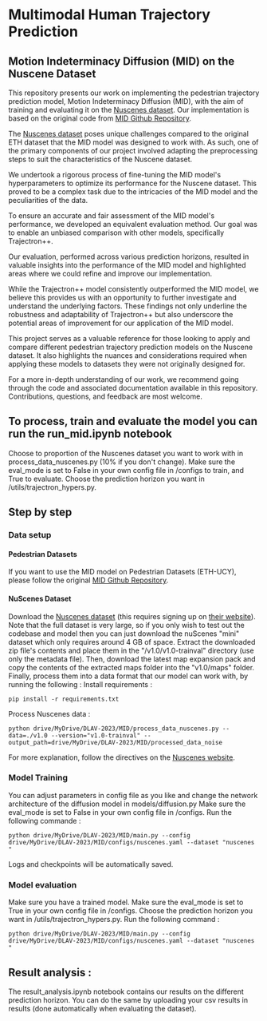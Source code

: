 # Multimodal Human Trajectory Prediction
## Motion Indeterminacy Diffusion (MID) on the Nuscene Dataset
This repository presents our work on implementing the pedestrian trajectory prediction model, Motion Indeterminacy Diffusion (MID), with the aim of training and evaluating it on the [Nuscenes dataset](https://www.nuscenes.org). Our implementation is based on the original code from [MID Github Repository](https://github.com/Gutianpei/MID/tree/main).

The [Nuscenes dataset](https://www.nuscenes.org) poses unique challenges compared to the original ETH dataset that the MID model was designed to work with. As such, one of the primary components of our project involved adapting the preprocessing steps to suit the characteristics of the Nuscene dataset.

We undertook a rigorous process of fine-tuning the MID model's hyperparameters to optimize its performance for the Nuscene dataset. This proved to be a complex task due to the intricacies of the MID model and the peculiarities of the data.

To ensure an accurate and fair assessment of the MID model's performance, we developed an equivalent evaluation method. Our goal was to enable an unbiased comparison with other models, specifically Trajectron++.

Our evaluation, performed across various prediction horizons, resulted in valuable insights into the performance of the MID model and highlighted areas where we could refine and improve our implementation.

While the Trajectron++ model consistently outperformed the MID model, we believe this provides us with an opportunity to further investigate and understand the underlying factors. These findings not only underline the robustness and adaptability of Trajectron++ but also underscore the potential areas of improvement for our application of the MID model.

This project serves as a valuable reference for those looking to apply and compare different pedestrian trajectory prediction models on the Nuscene dataset. It also highlights the nuances and considerations required when applying these models to datasets they were not originally designed for.

For a more in-depth understanding of our work, we recommend going through the code and associated documentation available in this repository. Contributions, questions, and feedback are most welcome.

## To process, train and evaluate the model you can run the run_mid.ipynb notebook
Choose to proportion of the Nuscenes dataset you want to work with in process_data_nuscenes.py (10% if you don't change).
Make sure the eval_mode is set to False in your own config file in /configs to train, and True to evaluate.
Choose the prediction horizon you want in /utils/trajectron_hypers.py.

## Step by step

### Data setup

#### Pedestrian Datasets

If you want to use the MID model on Pedestrian Datasets (ETH-UCY), please follow the original [MID Github Repository](https://github.com/Gutianpei/MID/tree/main).

#### NuScenes Dataset

Download the [Nuscenes dataset](https://www.nuscenes.org) (this requires signing up on [their website](https://www.nuscenes.org)). Note that the full dataset is very large, so if you only wish to test out the codebase and model then you can just download the nuScenes "mini" dataset which only requires around 4 GB of space. Extract the downloaded zip file's contents and place them in the "/v1.0/v1.0-trainval" directory (use only the metadata file). Then, download the latest map expansion pack and copy the contents of the extracted maps folder into the "v1.0/maps" folder. Finally, process them into a data format that our model can work with, by running the following :
Install requirements :
```
pip install -r requirements.txt
```
Process Nuscenes data :
```
python drive/MyDrive/DLAV-2023/MID/process_data_nuscenes.py --data=./v1.0 --version="v1.0-trainval" --output_path=drive/MyDrive/DLAV-2023/MID/processed_data_noise
```

For more explanation, follow the directives on the [Nuscenes website](https://www.nuscenes.org).

### Model Training
You can adjust parameters in config file as you like and change the network architecture of the diffusion model in models/diffusion.py
Make sure the eval_mode is set to False in your own config file in /configs.
Run the following commande :
```
python drive/MyDrive/DLAV-2023/MID/main.py --config drive/MyDrive/DLAV-2023/MID/configs/nuscenes.yaml --dataset "nuscenes "
```
Logs and checkpoints will be automatically saved.

### Model evaluation
Make sure you have a trained model.
Make sure the eval_mode is set to True in your own config file in /configs.
Choose the prediction horizon you want in /utils/trajectron_hypers.py.
Run the following command :
```
python drive/MyDrive/DLAV-2023/MID/main.py --config drive/MyDrive/DLAV-2023/MID/configs/nuscenes.yaml --dataset "nuscenes "
```
## Result analysis :
The result_analysis.ipynb notebook contains our results on the different prediction horizon.
You can do the same by uploading your csv results in results (done automatically when evaluating the dataset).
